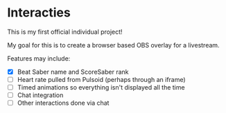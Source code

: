 # Interacties

This is my first official individual project!

My goal for this is to create a browser based OBS overlay for a livestream.

Features may include:

- [x] Beat Saber name and ScoreSaber rank
- [ ] Heart rate pulled from Pulsoid (perhaps through an iframe)
- [ ] Timed animations so everything isn't displayed all the time
- [ ] Chat integration
- [ ] Other interactions done via chat
